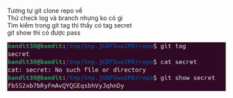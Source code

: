 Tương tự git clone repo về\
Thử check log và branch nhưng ko có gì\
Tìm kiếm trong git tag thì thấy có tag secret\
git show thì có được pass

![alt text](writeup/anh/40.png)